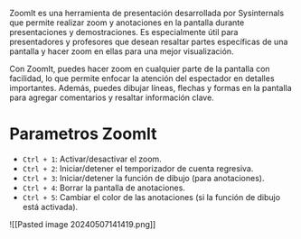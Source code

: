 ZoomIt es una herramienta de presentación desarrollada por Sysinternals que permite realizar zoom y anotaciones en la pantalla durante presentaciones y demostraciones. Es especialmente útil para presentadores y profesores que desean resaltar partes específicas de una pantalla y hacer zoom en ellas para una mejor visualización.

Con ZoomIt, puedes hacer zoom en cualquier parte de la pantalla con facilidad, lo que permite enfocar la atención del espectador en detalles importantes. Además, puedes dibujar líneas, flechas y formas en la pantalla para agregar comentarios y resaltar información clave.

# Parametros Zoomlt

- `Ctrl + 1`: Activar/desactivar el zoom.
- `Ctrl + 2`: Iniciar/detener el temporizador de cuenta regresiva.
- `Ctrl + 3`: Iniciar/detener la función de dibujo (para anotaciones).
- `Ctrl + 4`: Borrar la pantalla de anotaciones.
- `Ctrl + 5`: Cambiar el color de las anotaciones (si la función de dibujo está activada).

![[Pasted image 20240507141419.png]]